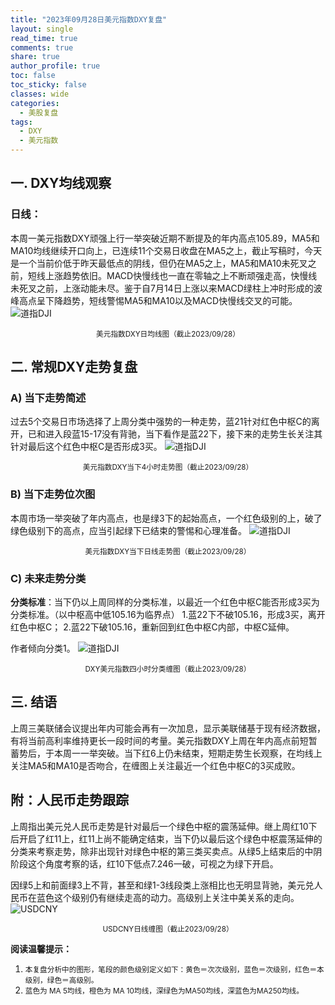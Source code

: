 ```yaml
---
title: "2023年09月28日美元指数DXY复盘"
layout: single
read_time: true
comments: true
share: true
author_profile: true
toc: false
toc_sticky: false
classes: wide
categories:
  - 美股复盘
tags:
  - DXY
  - 美元指数
---
```

## 一. DXY均线观察
### 日线：
本周一美元指数DXY顽强上行一举突破近期不断提及的年内高点105.89，MA5和MA10均线继续开口向上，已连续11个交易日收盘在MA5之上，截止写稿时，今天是一个当前价低于昨天最低点的阴线，但仍在MA5之上，MA5和MA10未死叉之前，短线上涨趋势依旧。MACD快慢线也一直在零轴之上不断顽强走高，快慢线未死叉之前，上涨动能未尽。鉴于自7月14日上涨以来MACD绿柱上冲时形成的波峰高点呈下降趋势，短线警惕MA5和MA10以及MACD快慢线交叉的可能。
 ![道指DJI](https://image.olim.cc/2023-09-28-DXY-day.png)
<small><center>美元指数DXY日均线图（截止2023/09/28）</center></small>
## 二. 常规DXY走势复盘
### A) 当下走势简述
过去5个交易日市场选择了上周分类中强势的一种走势，蓝21针对红色中枢C的离开，已和进入段蓝15-17没有背驰，当下看作是蓝22下，接下来的走势生长关注其针对最后这个红色中枢C是否形成3买。
 ![道指DJI](https://image.olim.cc/2023-09-28-DXY-hour.png)
<small><center>美元指数DXY当下4小时走势图（截止2023/09/28）</center></small>
### B) 当下走势位次图
本周市场一举突破了年内高点，也是绿3下的起始高点，一个红色级别的上，破了绿色级别下的高点，应当引起绿下已结束的警惕和心理准备。
 ![道指DJI](https://image.olim.cc/2023-09-28-DXY-day-1.png)
<small><center>美元指数DXY当下日线走势图（截止2023/09/28）</center></small>
### C) 未来走势分类
**分类标准**：当下仍以上周同样的分类标准，以最近一个红色中枢C能否形成3买为分类标准。（以中枢高中低105.16为临界点）
1.蓝22下不破105.16，形成3买，离开红色中枢C；
2.蓝22下破105.16，重新回到红色中枢C内部，中枢C延伸。

作者倾向分类1。
 ![道指DJI](https://image.olim.cc/2023-09-28-DXY-hour-fl.png)
<small><center>DXY美元指数四小时分类缠图（截止2023/09/28）</center></small>

## 三. 结语
上周三美联储会议提出年内可能会再有一次加息，显示美联储基于现有经济数据，有将当前高利率维持更长一段时间的考量。美元指数DXY上周在年内高点前短暂蓄势后，于本周一一举突破。当下红6上仍未结束，短期走势生长观察，在均线上关注MA5和MA10是否吻合，在缠图上关注最近一个红色中枢C的3买成败。

## 附：人民币走势跟踪
上周指出美元兑人民币走势是针对最后一个绿色中枢的震荡延伸。继上周红10下后开启了红11上，红11上尚不能确定结束，当下仍以最后这个绿色中枢震荡延伸的分类来考察走势，除非出现针对绿色中枢的第三类买卖点。从绿5上结束后的中阴阶段这个角度考察的话，红10下低点7.246一破，可视之为绿下开启。

因绿5上和前面绿3上不背，甚至和绿1-3线段类上涨相比也无明显背驰，美元兑人民币在蓝色这个级别仍有继续走高的动力。高级别上关注中美关系的走向。
 ![USDCNY](https://image.olim.cc/2023-09-28-USDCNY-day.png)
<small><center>USDCNY日线缠图（截止2023/09/28）</center></small>

**阅读温馨提示：** 
1. <small>本复盘分析中的图形，笔段的颜色级别定义如下：黄色＝次次级别，蓝色＝次级别，红色＝本级别，绿色＝高级别。</small> 
2. <small>蓝色为 MA 5均线，橙色为 MA 10均线，深绿色为MA50均线，深蓝色为MA250均线。</small> 


